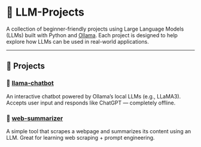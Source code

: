 # 🧠 LLM-Projects

A collection of beginner-friendly projects using Large Language Models (LLMs) built with Python and [Ollama](https://ollama.com/). Each project is designed to help explore how LLMs can be used in real-world applications.

---

## 📁 Projects

### 🔹 [llama-chatbot](llama-chatbot/)
An interactive chatbot powered by Ollama’s local LLMs (e.g., LLaMA3). Accepts user input and responds like ChatGPT — completely offline.

### 🔹 [web-summarizer](web-summarizer/)
A simple tool that scrapes a webpage and summarizes its content using an LLM. Great for learning web scraping + prompt engineering.

